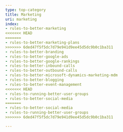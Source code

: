 ```yaml
---
type: top-category
title: Marketing
uri: marketing
index:
- rules-to-better-marketing
<<<<<<< HEAD
=======
- rules-to-better-marketing-plans
>>>>>>> 6ded47f5f5dc7d79e941d9ee45d5dc9b0c1ba311
- rules-to-better-branding
- rules-to-better-google-ads
- rules-to-better-google-rankings
- rules-to-better-inbound-calls
- rules-to-better-outbound-calls
- rules-to-better-microsoft-dynamics-marketing-mdm
- rules-to-better-blogging
- rules-to-better-event-management
<<<<<<< HEAD
- rules-to-running-better-user-groups
- rules-to-better-social-media
=======
- rules-to-better-social-media
- rules-to-running-better-user-groups
>>>>>>> 6ded47f5f5dc7d79e941d9ee45d5dc9b0c1ba311

---
```


